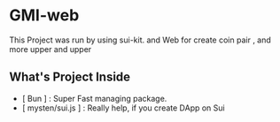 # GMI-web

This Project was run by using sui-kit.
and Web for create coin pair , and more upper and upper

## What's Project Inside

- [ Bun ] : Super Fast managing package.
- [ mysten/sui.js ] : Really help, if you create DApp on Sui

